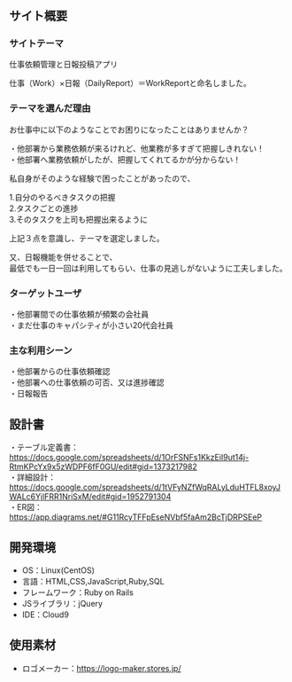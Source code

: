 # <WorkReport>

## サイト概要
### サイトテーマ
仕事依頼管理と日報投稿アプリ

仕事（Work）×日報（DailyReport）＝WorkReportと命名しました。

### テーマを選んだ理由
お仕事中に以下のようなことでお困りになったことはありませんか？

・他部署から業務依頼が来るけれど、他業務が多すぎて把握しきれない！  
・他部署へ業務依頼がしたが、把握してくれてるかが分からない！  

私自身がそのような経験で困ったことがあったので、  
  
1.自分のやるべきタスクの把握  
2.タスクごとの進捗  
3.そのタスクを上司も把握出来るように  
  
上記３点を意識し、テーマを選定しました。  

又、日報機能を併せることで、  
最低でも一日一回は利用してもらい、仕事の見逃しがないように工夫しました。  


### ターゲットユーザ
・他部署間での仕事依頼が頻繁の会社員  
・まだ仕事のキャパシティが小さい20代会社員  

### 主な利用シーン
・他部署からの仕事依頼確認  
・他部署への仕事依頼の可否、又は進捗確認  
・日報報告  

## 設計書
・テーブル定義書：https://docs.google.com/spreadsheets/d/1OrFSNFs1KkzEiI9ut14j-RtmKPcYx9x5zWDPF6fF0GU/edit#gid=1373217982  
・詳細設計：https://docs.google.com/spreadsheets/d/1tVFyNZfWqRALyLduHTFL8xoyJWALc6YjlFRR1NriSxM/edit#gid=1952791304  
・ER図：https://app.diagrams.net/#G11RcyTFFpEseNVbf5faAm2BcTjDRPSEeP  

## 開発環境
- OS：Linux(CentOS)
- 言語：HTML,CSS,JavaScript,Ruby,SQL
- フレームワーク：Ruby on Rails
- JSライブラリ：jQuery
- IDE：Cloud9

## 使用素材
- ロゴメーカー：https://logo-maker.stores.jp/
